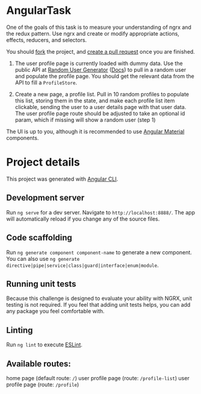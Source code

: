 # AngularTask

One of the goals of this task is to measure your understanding of ngrx and the redux pattern.
Use ngrx and create or modify appropriate actions, effects, reducers, and selectors.

You should [fork](https://help.github.com/en/github/getting-started-with-github/fork-a-repo) the project, and [create a pull request](https://help.github.com/en/github/collaborating-with-issues-and-pull-requests/creating-a-pull-request-from-a-fork) once you are finished.

1. The user profile page is currently loaded with dummy data. Use the public API at [Random User Generator](https://randomuser.me/) ([Docs](https://randomuser.me/documentation)) to pull in a random user and populate the profile page. You should get the relevant data from the API to fill a `ProfileStore`.

2. Create a new page, a profile list. Pull in 10 random profiles to populate this list, storing them in the state, and make each profile list item clickable, sending the user to a user details page with that user data. The user profile page route should be adjusted to take an optional id param, which if missing will show a random user (step 1)

The UI is up to you, although it is recommended to use [Angular Material](https://material.angular.io/components/categories) components.

# Project details

This project was generated with [Angular CLI](https://github.com/angular/angular-cli).


## Development server

Run `ng serve` for a dev server. Navigate to `http://localhost:8888/`. The app will automatically reload if you change any of the source files.

## Code scaffolding

Run `ng generate component component-name` to generate a new component. You can also use `ng generate directive|pipe|service|class|guard|interface|enum|module`.

## Running unit tests

Because this challenge is designed to evaluate your ability with NGRX, unit testing is not required. If you feel that adding unit tests helps, you can add any package you feel comfortable with.

## Linting

Run `ng lint` to execute [ESLint](https://github.com/typescript-eslint/typescript-eslint).

## Available routes:
home page (default route: `/`)
user profile page (route: `/profile-list`)
user profile page (route: `/profile`)


